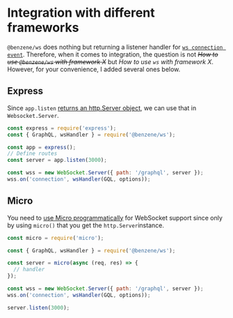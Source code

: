 # Integration with different frameworks

`@benzene/ws` does nothing but returning a listener handler for [`ws connection event`](https://github.com/websockets/ws/blob/master/doc/ws.md#event-connection). Therefore, when it comes to integration, the question is not *~~How to use `@benzene/ws` with framework X~~* but *How to use `ws` with framework X*. However, for your convenience, I added several ones below.

## Express

Since `app.listen` [returns an http.Server object](http://expressjs.com/de/4x/api.html#app.listen), we can use that in `Websocket.Server`.

```js
const express = require('express');
const { GraphQL, wsHandler } = require('@benzene/ws');

const app = express();
// Define routes
const server = app.listen(3000);

const wss = new WebSocket.Server({ path: '/graphql', server });
wss.on('connection', wsHandler(GQL, options));
```

## Micro

You need to [use Micro programmatically](https://www.npmjs.com/package/micro#programmatic-use) for WebSocket support since only by using `micro()` that you get the `http.Server`instance.

```js
const micro = require('micro');

const { GraphQL, wsHandler } = require('@benzene/ws');

const server = micro(async (req, res) => {
  // handler
});

const wss = new WebSocket.Server({ path: '/graphql', server });
wss.on('connection', wsHandler(GQL, options));

server.listen(3000);
```